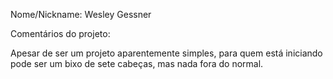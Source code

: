 Nome/Nickname: Wesley Gessner

Comentários do projeto:

Apesar de ser um projeto aparentemente simples, para quem está iniciando pode ser um bixo de sete cabeças, mas nada fora do normal.